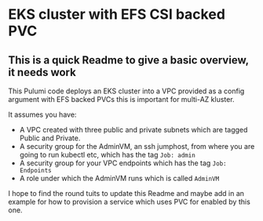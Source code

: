 # EKS cluster with EFS CSI backed PVC

## This is a quick Readme to give a basic overview, it needs work

This Pulumi code deploys an EKS cluster into a VPC provided as a config argument
with EFS backed PVCs this is important for multi-AZ kluster.

It assumes you have:
- A VPC created with three public and private subnets which are tagged Public
and Private.
- A security group for the AdminVM, an ssh jumphost, from where you are going to
run kubectl etc, which has the tag `Job: admin`  
- A security group for your VPC endpoints which has the tag `Job: Endpoints`
- A role under which the AdminVM runs which is called `AdminVM`

I hope to find the round tuits to update this Readme and maybe add in an example
for how to provision a service which uses PVC for enabled by this one. 
